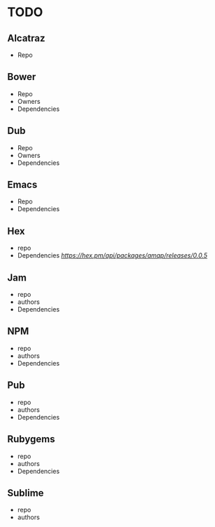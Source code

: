 # TODO

## Alcatraz

- Repo

## Bower

- Repo
- Owners
- Dependencies

## Dub

- Repo
- Owners
- Dependencies

## Emacs

- Repo
- Dependencies

## Hex

- repo
- Dependencies *https://hex.pm/api/packages/amqp/releases/0.0.5*

## Jam

- repo
- authors
- Dependencies

## NPM

- repo
- authors
- Dependencies

## Pub

- repo
- authors
- Dependencies

## Rubygems

- repo
- authors
- Dependencies

## Sublime

- repo
- authors
